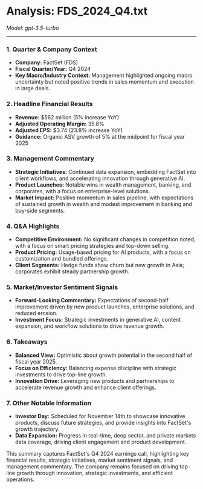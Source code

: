 # Analysis: FDS_2024_Q4.txt

*Model: gpt-3.5-turbo*

---

### 1. Quarter & Company Context
- **Company:** FactSet (FDS)
- **Fiscal Quarter/Year:** Q4 2024
- **Key Macro/Industry Context:** Management highlighted ongoing macro uncertainty but noted positive trends in sales momentum and execution in large deals.

### 2. Headline Financial Results
- **Revenue:** $562 million (5% increase YoY)
- **Adjusted Operating Margin:** 35.8%
- **Adjusted EPS:** $3.74 (23.8% increase YoY)
- **Guidance:** Organic ASV growth of 5% at the midpoint for fiscal year 2025

### 3. Management Commentary
- **Strategic Initiatives:** Continued data expansion, embedding FactSet into client workflows, and accelerating innovation through generative AI.
- **Product Launches:** Notable wins in wealth management, banking, and corporates, with a focus on enterprise-level solutions.
- **Market Impact:** Positive momentum in sales pipeline, with expectations of sustained growth in wealth and modest improvement in banking and buy-side segments.

### 4. Q&A Highlights
- **Competitive Environment:** No significant changes in competition noted, with a focus on smart pricing strategies and top-down selling.
- **Product Pricing:** Usage-based pricing for AI products, with a focus on customization and bundled offerings.
- **Client Segments:** Hedge funds show churn but new growth in Asia; corporates exhibit steady partnership growth.

### 5. Market/Investor Sentiment Signals
- **Forward-Looking Commentary:** Expectations of second-half improvement driven by new product launches, enterprise solutions, and reduced erosion.
- **Investment Focus:** Strategic investments in generative AI, content expansion, and workflow solutions to drive revenue growth.

### 6. Takeaways
- **Balanced View:** Optimistic about growth potential in the second half of fiscal year 2025.
- **Focus on Efficiency:** Balancing expense discipline with strategic investments to drive top-line growth.
- **Innovation Drive:** Leveraging new products and partnerships to accelerate revenue growth and enhance client offerings.

### 7. Other Notable Information
- **Investor Day:** Scheduled for November 14th to showcase innovative products, discuss future strategies, and provide insights into FactSet's growth trajectory.
- **Data Expansion:** Progress in real-time, deep sector, and private markets data coverage, driving client engagement and product development.

This summary captures FactSet's Q4 2024 earnings call, highlighting key financial results, strategic initiatives, market sentiment signals, and management commentary. The company remains focused on driving top-line growth through innovation, strategic investments, and efficient operations.